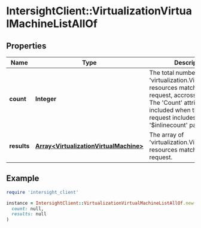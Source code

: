 # IntersightClient::VirtualizationVirtualMachineListAllOf

## Properties

| Name | Type | Description | Notes |
| ---- | ---- | ----------- | ----- |
| **count** | **Integer** | The total number of &#39;virtualization.VirtualMachine&#39; resources matching the request, accross all pages. The &#39;Count&#39; attribute is included when the HTTP GET request includes the &#39;$inlinecount&#39; parameter. | [optional] |
| **results** | [**Array&lt;VirtualizationVirtualMachine&gt;**](VirtualizationVirtualMachine.md) | The array of &#39;virtualization.VirtualMachine&#39; resources matching the request. | [optional] |

## Example

```ruby
require 'intersight_client'

instance = IntersightClient::VirtualizationVirtualMachineListAllOf.new(
  count: null,
  results: null
)
```

